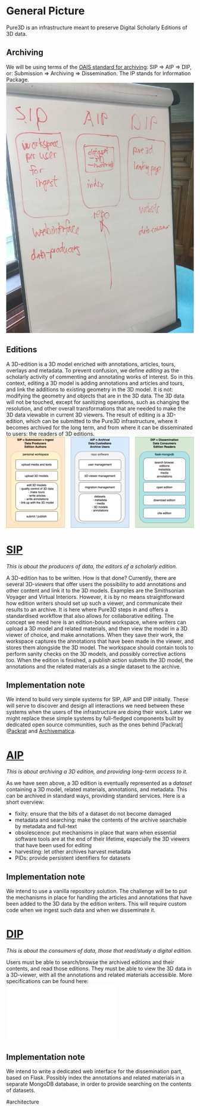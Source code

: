 # General Picture

Pure3D is an infrastructure meant to preserve Digital Scholarly Editions of 3D data.

## Archiving

We will be using terms of the [OAIS standard for
archiving](https://www2.archivists.org/groups/standards-committee/open-archival-information-system-oais):
SIP => AIP => DIP, or: Submission => Archiving => Dissemination. The IP stands
for Information Package.
![flipover|400](attachments/flipover.jpeg)

## Editions

A 3D-edition is a 3D model enriched with annotations, articles, tours, overlays
and metadata.  To prevent confusion, we define *editing* as the scholarly
activity of commenting and annotating works of interest. So in this context,
editing a 3D model is adding annotations and articles and tours, and link the
additions to existing geometry in the 3D model. It is not: modifying the
geometry and objects that are in the 3D data. The 3D data will not be touched,
except for sanitizing operations, such as changing the resolution, and other
overall transformations that are needed to make the 3D data viewable in current
3D viewers.  The result of editing is a 3D-edition, which can be submitted to
the Pure3D infrastructure, where it becomes archived for the long term, and
from where it can be disseminated to users: the readers of 3D editions.
![](attachments/wholepicture2022-05-30.png)

# [SIP](SIP.md)

*This is about the producers of data, the editors of a scholarly edition.*

A 3D-edition has to be written. How is that done? Currently, there are several
3D-*viewers* that offer users the possibility to add annotations and other
content and link it to the 3D models. Examples are the Smithsonian Voyager and
Virtual Interiors.  However, it is by no means straightforward how edition
writers should set up such a viewer, and communicate their results to an
archive. It is here where Pure3D steps in and offers a standardised
workflow that also allows for collaborative editing.  The concept we need here
is an edition-bound workspace, where writers can upload a 3D model and related
materials, and then view the model in a 3D viewer of choice, and make
annotations. When they save their work, the workspace captures the annotations
that have been made in the viewer, and stores them alongside the 3D model.  The
workspace should contain tools to perform sanity checks on the 3D models, and
possibly corrective actions too.  When the edition is finished, a publish
action submits the 3D model, the annotations and the related materials as a
single dataset to the archive.

## Implementation note

We intend to build very simple systems for SIP, AIP and DIP initially. These will serve to discover and design all interactions we need between these systems when the users of the infrastructure are doing their work.
Later we might replace these simple systems by full-fledged components built by dedicated open source communities, such as the ones behind [Packrat]([Packrat](https://github.com/Smithsonian/dpo-packrat) and [Archivematica](https://www.archivematica.org/en/).

# [AIP](AIP.md)

*This is about archiving a 3D edition, and providing long-term access to it.*

As we have seen above, a 3D edition is eventually represented as a *dataset*
containing a 3D model, related materials, annotations, and metadata.  This can
be archived in standard ways, providing standard services. Here is a short
overview:

* fixity: ensure that the bits of a dataset do not become damaged
* metadata and searching: make the contents of the archive searchable by metadata and full-text
* obsolescence: put mechanisms in place that warn when essential software tools are at the end of their lifetime, especially the 3D viewers that have been used for editing
* harvesting: let other archives harvest metadata
* PIDs: provide persistent identifiers for datasets

## Implementation note

We intend to use a vanilla repository solution. The challenge will be to put the mechanisms in place for handling the articles and annotations that have been added to the 3D data by the edition writers. This will require custom code when we ingest such data and when we disseminate it.

# [DIP](DIP.md)

*This is about the consumers of data, those that read/study a digital edition.*

Users must be able to search/browse the archived editions and their contents, and read those editions. They must be able to view the 3D data in a 3D-viewer, with all the annotations and related materials accessible. More specifications can be found here: 
![wireframe pdf](attachments/PURE3DWireframe.pdf)

## Implementation note
We intend to write a dedicated web interface for the dissemination part, based on Flask. Possibly index the annotations and related materials in a separate MongoDB database, in order to provide searching on the contents of datasets. 


#architecture 
